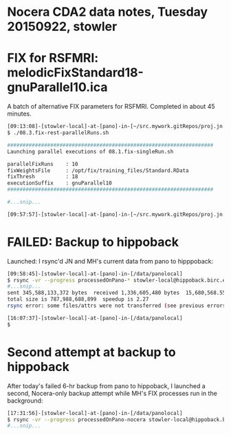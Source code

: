 # Nocera CDA2 data notes, Tuesday 20150922, stowler

# FIX for RSFMRI: melodicFixStandard18-gnuParallel10.ica

A batch of alternative FIX parameters for RSFMRI. Completed in about 45 minutes.

```bash
[09:13:08]-[stowler-local]-at-[pano]-in-[~/src.mywork.gitRepos/proj.jn.cda2] on master
$ ./08.3.fix-rest-parallelRuns.sh

###################################################################
Launching parallel executions of 08.1.fix-singleRun.sh

parallelFixRuns    : 10
fixWeightsFile     : /opt/fix/training_files/Standard.RData
fixThresh          : 18
executionSuffix    : gnuParallel10
###################################################################

#...snip...

[09:57:57]-[stowler-local]-at-[pano]-in-[~/src.mywork.gitRepos/proj.jn.cda2] on master
```

# FAILED: Backup to hippoback

Launched: I rsync'd JN and MH's current data from pano to hipppoback:

```bash
[09:58:45]-[stowler-local]-at-[pano]-in-[/data/panolocal]
$ rsync -vr --progress processedOnPano-* stowler-local@hippoback.birc.emory.edu:/data/backup/Atlanta/stowlerWIP/sharedReadOnly/
#...snip...
sent 345,588,133,372 bytes  received 1,336,605,480 bytes  15,680,568.55 bytes/sec
total size is 787,988,688,899  speedup is 2.27
rsync error: some files/attrs were not transferred (see previous errors) (code 23) at main.c(1183) [sender=3.1.0]

[16:07:37]-[stowler-local]-at-[pano]-in-[/data/panolocal]
$
```

# Second attempt at backup to hippoback

After today's failed 6-hr backup from pano to hippoback, I launched a second, Nocera-only backup attempt while MH's FIX processes run in the background:
```bash
[17:31:56]-[stowler-local]-at-[pano]-in-[/data/panolocal]
$ rsync -vr --progress processedOnPano-nocera stowler-local@hippoback.birc.emory.edu:/data/backup/Atlanta/stowlerWIP/sharedReadOnly/
#...snip...

```
